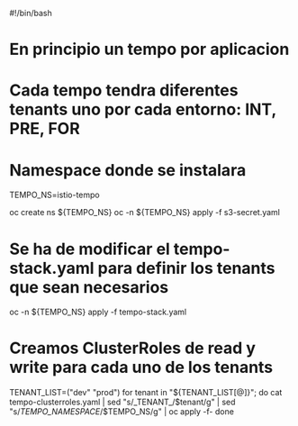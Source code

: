 #!/bin/bash


# En principio un tempo por aplicacion
# Cada tempo tendra diferentes tenants uno por cada entorno: INT, PRE, FOR
# Namespace donde se instalara
TEMPO_NS=istio-tempo

oc create ns ${TEMPO_NS}
oc -n ${TEMPO_NS} apply -f s3-secret.yaml

# Se ha de modificar el tempo-stack.yaml para definir los tenants que sean necesarios
oc -n ${TEMPO_NS} apply -f tempo-stack.yaml


# Creamos ClusterRoles de read y write para cada uno de los tenants
TENANT_LIST=("dev" "prod")
for tenant in "${TENANT_LIST[@]}"; do
  cat tempo-clusterroles.yaml | sed "s/_TENANT_/$tenant/g" | sed "s/_TEMPO_NAMESPACE_/$TEMPO_NS/g" | oc apply -f-
done
